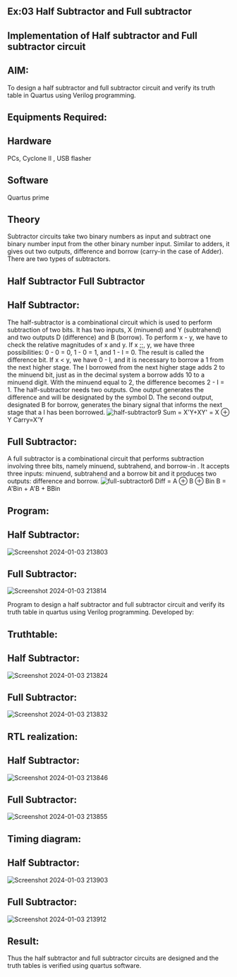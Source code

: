 ## Ex:03 Half Subtractor and Full subtractor
## Implementation of Half subtractor and Full subtractor circuit
## AIM:
To design a half subtractor and full subtractor circuit and verify its truth table in Quartus using Verilog programming.
## Equipments Required:
## Hardware 
PCs, Cyclone II , USB flasher
## Software 
Quartus prime
## Theory
Subtractor circuits take two binary numbers as input and subtract one binary number input from the other binary number input. Similar to adders, it gives out two outputs, difference and borrow (carry-in the case of Adder). There are two types of subtractors.
## Half Subtractor Full Subtractor
## Half Subtractor:
The half-subtractor is a combinational circuit which is used to perform subtraction of two bits. It has two inputs, X (minuend) and Y (subtrahend) and two outputs D (difference) and B (borrow). To perform x - y, we have to check the relative magnitudes of x and y. If x ;;, y, we have three possibilities: 0 - 0 = 0, 1 - 0 = 1, and 1 - I = 0. The result is called the difference bit. If x < y, we have 0 - I, and it is necessary to borrow a 1 from the next higher stage. The I borrowed from the next higher stage adds 2 to the minuend bit, just as in the decimal system a borrow adds 10 to a minuend digit. With the minuend equal to 2, the difference becomes 2 - I = 1. The half-subtractor needs two outputs. One output generates the difference and will be designated by the symbol D. The second output, designated B for borrow, generates the binary signal that informs the next stage that a I has been borrowed.
![half-subtractor9](https://user-images.githubusercontent.com/36288975/166112538-58c3bc7c-ee5d-4e6a-ac8d-8e8328efe27a.png)
Sum = X'Y+XY' = X ⊕ Y
Carry=X'Y
## Full Subtractor:
A full subtractor is a combinational circuit that performs subtraction involving three bits, namely minuend, subtrahend, and borrow-in . It accepts three inputs: minuend, subtrahend and a borrow bit and it produces two outputs: difference and borrow. 
![full-subtractor6](https://user-images.githubusercontent.com/36288975/166112541-24c68359-3de8-4674-ae22-8272ffc385ed.png)
Diff = A ⊕ B ⊕ Bin B = A'Bin + A'B + BBin
## Program:

## Half Subtractor:

![Screenshot 2024-01-03 213803](https://github.com/yoganand12/Experiment--03-Half-Subtractor-and-Full-subtractor/assets/155515519/4429192a-f781-4f7a-9869-17dd72ab52d8)


## Full Subtractor:

![Screenshot 2024-01-03 213814](https://github.com/yoganand12/Experiment--03-Half-Subtractor-and-Full-subtractor/assets/155515519/5ac25495-c9ab-47d4-a8e3-d79165759221)

Program to design a half subtractor and full subtractor circuit and verify its truth table in quartus using Verilog programming.
Developed by: 
## Truthtable:

## Half Subtractor:

![Screenshot 2024-01-03 213824](https://github.com/yoganand12/Experiment--03-Half-Subtractor-and-Full-subtractor/assets/155515519/3116a59b-7faf-4598-bb13-d4918673b939)


## Full Subtractor:

![Screenshot 2024-01-03 213832](https://github.com/yoganand12/Experiment--03-Half-Subtractor-and-Full-subtractor/assets/155515519/b7c20b3f-648a-4696-82c8-698ef1a9626f)

##  RTL realization:

## Half Subtractor:

![Screenshot 2024-01-03 213846](https://github.com/yoganand12/Experiment--03-Half-Subtractor-and-Full-subtractor/assets/155515519/6895d1c1-a81d-4cfd-aefd-83fa4c28f73c)

## Full Subtractor:

![Screenshot 2024-01-03 213855](https://github.com/yoganand12/Experiment--03-Half-Subtractor-and-Full-subtractor/assets/155515519/cfc152cd-b729-4397-a3ad-12d2fd8af865)

## Timing diagram: 

## Half Subtractor:
![Screenshot 2024-01-03 213903](https://github.com/yoganand12/Experiment--03-Half-Subtractor-and-Full-subtractor/assets/155515519/f26378c8-58e6-4b64-8e46-16027ba1461f)


## Full Subtractor:
![Screenshot 2024-01-03 213912](https://github.com/yoganand12/Experiment--03-Half-Subtractor-and-Full-subtractor/assets/155515519/a0929b80-e6c3-4fff-ba6b-4b985d5e936d)

## Result:
Thus the half subtractor and full subtractor circuits are designed and the truth tables is verified using quartus software.
